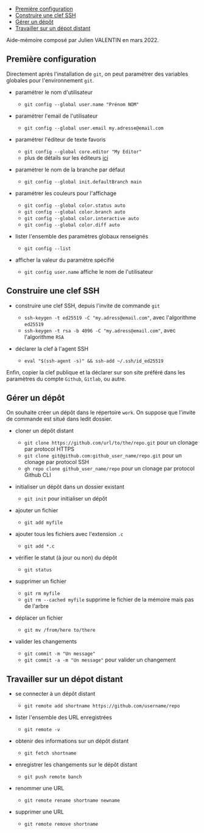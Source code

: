- [Première configuration](#première-configuration)
- [Construire une clef SSH](#construire-une-clef-ssh)
- [Gérer un dépôt](#gérer-un-dépôt)
- [Travailler sur un dépot distant](#travailler-sur-un-dépot-distant)

Aide-mémoire composé par Julien VALENTIN en mars 2022.

## Première configuration

Directement après l'installation de `git`, on peut paramétrer des variables globales pour l'environnement `git`.

- paramétrer le nom d'utilisateur
    - `git config --global user.name "Prénom NOM"`

- paramétrer l'email de l'utilisateur
    - `git config --global user.email my.adresse@email.com`

- paramétrer l'éditeur de texte favoris
    - `git config --global core.editor "My Editor"`
    - plus de détails sur les éditeurs [ici](https://git-scm.com/book/en/v2/Appendix-C%3A-Git-Commands-Setup-and-Config#ch_core_editor)

- paramétrer le nom de la branche par défaut
    - `git config --global init.defaultBranch main`

- paramétrer les couleurs pour l'affichage
    - `git config --global color.status auto`
    - `git config --global color.branch auto`
    - `git config --global color.interactive auto`
    - `git config --global color.diff auto`

- lister l'ensemble des paramètres globaux renseignés
    - `git config --list`

- afficher la valeur du paramètre spécifié
    - `git config user.name` affiche le nom de l'utilisateur

## Construire une clef SSH

- construire une clef SSH, depuis l'invite de commande `git`
    - `ssh-keygen -t ed25519 -C "my.adress@email.com"`, avec l'algorithme `ed25519`
    - `ssh-keygen -t rsa -b 4096 -C "my.adress@email.com"`, avec l'algorithme `RSA`

- déclarer la clef à l'agent SSH
    - `eval "$(ssh-agent -s)" && ssh-add ~/.ssh/id_ed25519`

Enfin, copier la clef publique et la déclarer sur son site préféré dans les paramètres du compte `Github`, `Gitlab`, ou autre.

## Gérer un dépôt

On souhaite créer un dépôt dans le répertoire `work`. On suppose que l'invite de commande est situé dans ledit dossier.

- cloner un dépôt distant
    - `git clone https://github.com/url/to/the/repo.git` pour un clonage par protocol HTTPS
    - `git clone git@github.com:github_user_name/repo.git` pour un clonage par protocol SSH
    - `gh repo clone github_user_name/repo` pour un clonage par protocol Github CLI

- initialiser un dépôt dans un dossier existant
    - `git init` pour initialiser un dépôt

- ajouter un fichier
    - `git add myfile`

- ajouter tous les fichiers avec l'extension `.c`
    - `git add *.c`

- vérifier le statut (à jour ou non) du dépôt
    - `git status`

- supprimer un fichier
    - `git rm myfile`
    - `git rm --cached myfile` supprime le fichier de la mémoire mais pas de l'arbre

- déplacer un fichier
    - `git mv /from/here to/there`

- valider les changements
    - `git commit -m "Un message"`
    - `git commit -a -m "Un message"` pour valider un changement

## Travailler sur un dépot distant

- se connecter à un dépôt distant
    - `git remote add shortname https://github.com/username/repo`

- lister l'ensemble des URL enregistrées
    - `git remote -v`

- obtenir des informations sur un dépôt distant
    - `git fetch shortname`

- enregistrer les changements sur le dépôt distant
    - `git push remote banch`

- renommer une URL
    - `git remote rename shortname newname`

- supprimer une URL
    - `git remote remove shortname`
